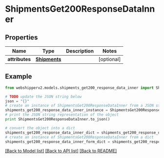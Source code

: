 # ShipmentsGet200ResponseDataInner


## Properties
Name | Type | Description | Notes
------------ | ------------- | ------------- | -------------
**attributes** | [**Shipments**](Shipments.md) |  | [optional] 

## Example

```python
from webshipperv2.models.shipments_get200_response_data_inner import ShipmentsGet200ResponseDataInner

# TODO update the JSON string below
json = "{}"
# create an instance of ShipmentsGet200ResponseDataInner from a JSON string
shipments_get200_response_data_inner_instance = ShipmentsGet200ResponseDataInner.from_json(json)
# print the JSON string representation of the object
print ShipmentsGet200ResponseDataInner.to_json()

# convert the object into a dict
shipments_get200_response_data_inner_dict = shipments_get200_response_data_inner_instance.to_dict()
# create an instance of ShipmentsGet200ResponseDataInner from a dict
shipments_get200_response_data_inner_form_dict = shipments_get200_response_data_inner.from_dict(shipments_get200_response_data_inner_dict)
```
[[Back to Model list]](../README.md#documentation-for-models) [[Back to API list]](../README.md#documentation-for-api-endpoints) [[Back to README]](../README.md)


